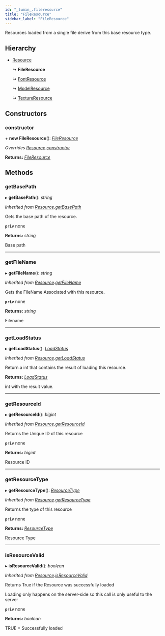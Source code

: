 ```yaml
---
id: "_lumin_.fileresource"
title: "FileResource"
sidebar_label: "FileResource"
---
```


Resources loaded from a single file derive from this base resource type.

## Hierarchy

* [Resource](_lumin_.resource.md)

  ↳ **FileResource**

  ↳ [FontResource](_lumin_.fontresource.md)

  ↳ [ModelResource](_lumin_.modelresource.md)

  ↳ [TextureResource](_lumin_.textureresource.md)

## Constructors

###  constructor

\+ **new FileResource**(): *[FileResource](_lumin_.fileresource.md)*

*Overrides [Resource](_lumin_.resource.md).[constructor](_lumin_.resource.md#constructor)*

**Returns:** *[FileResource](_lumin_.fileresource.md)*

## Methods

###  getBasePath

▸ **getBasePath**(): *string*

*Inherited from [Resource](_lumin_.resource.md).[getBasePath](_lumin_.resource.md#getbasepath)*

Gets the base path of the resource.

**`priv`** none

**Returns:** *string*

Base path

___

###  getFileName

▸ **getFileName**(): *string*

*Inherited from [Resource](_lumin_.resource.md).[getFileName](_lumin_.resource.md#getfilename)*

Gets the FileName Associated with this resource.

**`priv`** none

**Returns:** *string*

Filename

___

###  getLoadStatus

▸ **getLoadStatus**(): *[LoadStatus](../enums/_lumin_.resources.loadstatus.md)*

*Inherited from [Resource](_lumin_.resource.md).[getLoadStatus](_lumin_.resource.md#getloadstatus)*

Return a int that contains the result of loading this resource.

**Returns:** *[LoadStatus](../enums/_lumin_.resources.loadstatus.md)*

int with the result value.

___

###  getResourceId

▸ **getResourceId**(): *bigint*

*Inherited from [Resource](_lumin_.resource.md).[getResourceId](_lumin_.resource.md#getresourceid)*

Returns the Unique ID of this resource

**`priv`** none

**Returns:** *bigint*

Resource ID

___

###  getResourceType

▸ **getResourceType**(): *[ResourceType](../enums/_lumin_.resourcetype.md)*

*Inherited from [Resource](_lumin_.resource.md).[getResourceType](_lumin_.resource.md#getresourcetype)*

Returns the type of this resource

**`priv`** none

**Returns:** *[ResourceType](../enums/_lumin_.resourcetype.md)*

Resource Type

___

###  isResourceValid

▸ **isResourceValid**(): *boolean*

*Inherited from [Resource](_lumin_.resource.md).[isResourceValid](_lumin_.resource.md#isresourcevalid)*

Returns True if the Resource was successfully loaded

Loading only happens on the server-side so this call is
only useful to the server

**`priv`** none

**Returns:** *boolean*

TRUE = Successfully loaded
